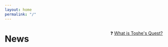 ```yaml
---
layout: home
permalink: "/"
---
```


<p class="callout" style="float: right;">
  ❓ <a href="about">What is Toshe's Quest?</a>
</p>

<h1 style="overflow-wrap: normal;">News</h1>
